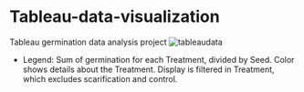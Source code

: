 # Tableau-data-visualization
Tableau germination data analysis project
![tableaudata](https://user-images.githubusercontent.com/119629370/208111381-888c23b8-a4e8-4867-bfbf-4ff1ce4398bc.png)
 
 - Legend: Sum of germination for each Treatment, divided by Seed. Color shows details about the Treatment. Display is filtered
in Treatment, which excludes scarification and control.
